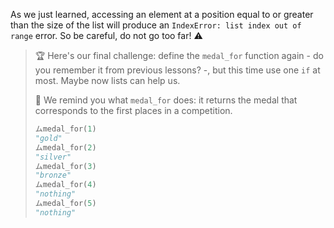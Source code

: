 As we just learned, accessing an element at a position equal to or greater than the size of the list will produce an `IndexError: list index out of range` error. So be careful, do not go too far! :warning:

> 🏆 Here's our final challenge: define the `medal_for` function again - do you remember it from previous lessons? -, but this time use one `if` at most. Maybe now lists can help us.
>
> :thought_balloon: We remind you what `medal_for` does: it returns the medal that corresponds to the first places in a competition.
>
>```python
>ムmedal_for(1)
>"gold"
>ムmedal_for(2)
>"silver"
>ムmedal_for(3)
>"bronze"
>ムmedal_for(4)
>"nothing"
>ムmedal_for(5)
>"nothing"
```
